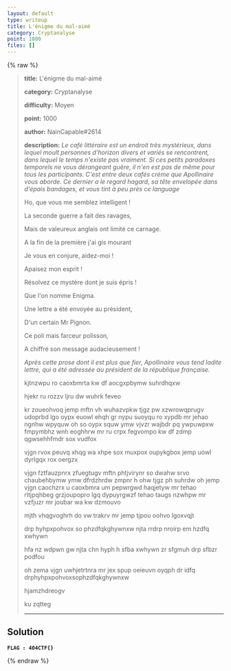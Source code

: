 ```yaml
---
layout: default
type: writeup
title: L'énigme du mal-aimé
category: Cryptanalyse
point: 1000
files: []
---
```


{% raw %}
> **title:** L'énigme du mal-aimé
>
> **category:** Cryptanalyse
>
> **difficulty:** Moyen
>
> **point:** 1000
>
> **author:** NainCapable#2614
>
> **description:**
> *Le café littéraire est un endroit très mystérieux, dans lequel moult personnes d'horizon divers et variés se rencontrent, dans lequel le temps n'existe pas vraiment. Si ces petits paradoxes temporels ne vous dérangeant guère, il n'en est pas de même pour tous les participants. C'est entre deux cafés crème que Apollinaire vous aborde. Ce dernier a le regard hagard, sa tête envelopée dans d'épais bandages, et vous tint à peu près ce language*
> 
> Ho, que vous me semblez intelligent !  
> 
> La seconde guerre a fait des ravages,  
> 
> Mais de valeureux anglais ont limité ce carnage.  
> 
> A la fin de la première j'ai gis mourant  
> 
> Je vous en conjure, aidez-moi !  
> 
> Apaisez mon esprit !  
> 
> Résolvez ce mystère dont je suis épris !  
> 
> Que l'on nomme Enigma.  
> 
> Une lettre a été envoyée au président,  
> 
> D'un certain Mr Pignon.  
> 
> Ce poli mais farceur polisson,  
> 
> A chiffré son message audacieusement !  
> 
> *Après cette prose dont il est plus que fier, Apollinaire vous tend ladite lettre, qui a été adressée au président de la république française.*
> 
> kjtnzwpu ro caoxbmrta kw df aocgxpbymw suhrdhqxw
> 
> hjekr ru rozzv ljru dw wuhrk feveo
> 
> kr zoueohvoq jemp mftn vh wuhazvpkw tjgz pw xzwrowqprugv udoprbd lgo oypx euowl ehqh gr nypu suoyqu ro xypdb mr jehao ngnhw wpyquw oh so oypx squw ymw vjvzr wajbdr pq ywpuwpxw fmpymbhz wnh eoghhrw mr ru crpx fegvompo kw df zdmp qgwsehhfmdr sox vudfox 
> 
> vjgn rvox peuvq xhqg wa xhpe sox muxpox oupykgbox jemp uowl dyrlgqx rox oergzx
> 
> vjgn fztfauzpnrx zfuegtugv mftn phtjvirynr so dwahw srvo chaubehbymw ymw dfrdzhrdw zmpnr h ohw tjgz ph suhrdw oh jemp vjgn caochzrx u caoxbmra um pepwrgwd haqjetyw mr tehao rltjpqhbeg grzjoupopro lgq dypuyrgwzf tehao taugs nzwhpw mr vzfjuzr mr joubar wa kw dzmouvo
> 
> mjth vhqgvoghrh do vw trakrv mr jemp tjpou oohvo lgoxvqjt
> 
> drp hyhpxpohvox so phzdfqkghywnxw njta rrdrp nroirp em hzdfq xwhywn
> 
> hfa nz wdpwn gw njta chn hyph h sfba xwhywn zr sfgmuh drp sfbzr podfou
> 
> oh zema vjgn uwhjetrtnra mr jex spup oeieuvn oyqph dr idfq drphyhpxpohvoxsophzdfqkghywnxw
> 
> hjamzhdreogv
> 
> ku zqtteg
> 
> ***

## Solution


**`FLAG : 404CTF{}`**

{% endraw %}